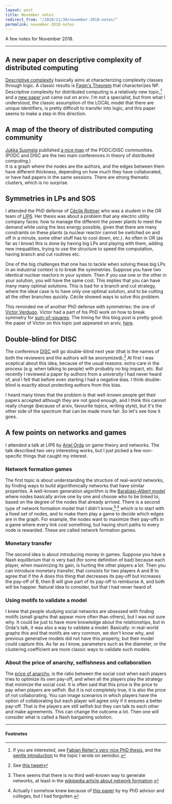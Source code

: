```yaml
---
layout: post
title: November notes
redirect_from: "/2018/11/30/november-2018-notes/"
permalink: november-2018-notes
---
```


A few notes for November 2018.

---

## A new paper on descriptive complexity of distributed computing
[Descriptive complexity](https://en.wikipedia.org/wiki/Descriptive_complexity_theory) 
basically aims at characterizing complexity classes through logic. A classic 
results is [Fagin's Theorem](https://en.wikipedia.org/wiki/Descriptive_complexity_theory)
that characterizes NP. 
Descriptive complexity for distributed computing is a relatively new topic,[^1]
and a [new paper](https://arxiv.org/abs/1811.08197) just came out on arxiv.
I'm not a specialist, but from what I understood, the classic assumption of the
LOCAL model that there are unique identifiers, is pretty difficult to transfer 
into logic, and this paper seems to make a step in this direction.

## A map of the theory of distributed computing community 
[Jukka Suomela](https://users.ics.aalto.fi/suomela/) published
[a nice map](https://plus.google.com/+JukkaSuomela/posts/JgWYFk4XzWW) of the 
PODC/DISC communities. (PODC and DISC are the two main conferences in theory 
of distributed computing.)  
It is a graph where the nodes are the authors, and the edges between them 
have different thickness, 
depending on how much they have collaborated, or have had papers in the same 
sessions. There are strong thematic clusters, which is no surprise.

## Symmetries in LPs and SOS
I attended the PhD defense of 
[Cécile Rottner](https://www.lip6.fr/actualite/personnes-fiche.php?ident=D1634)
who was a student in the OR team of [LIP6](https://www.lip6.fr/?LANG=en). 
Her thesis was about a problem that
any electric utility company faces: how to manage the different the power plants
to meet the demand while using the less energy possible, given that there are 
many constraints on these plants (a nuclear reactor cannot be switched on and 
off in a minute, some other stuff has to cool down, etc.). As often in OR (as far as
I know) this is done by having big LPs and playing with them, adding new 
inequalities, trying to use the structure to speed the computation, having 
branch and cut routines etc. 

One of the big challenges that one has to tackle when solving these big LPs 
in an industrial context is to break the symmetries.
Suppose you have two identical 
nuclear reactors in your system. Then if you use one or the other in your solution, 
you will have the same cost. This implies that you can have many many optimal 
solutions. This is bad for a branch and cut 
strategy, where the ideal case is to have only one optimal solution, and to be 
cutting all the other branches quickly. Cécile showed ways to solve this problem.

This reminded me of another PhD defense with symmetries: the one of 
[Victor Verdugo](https://sites.google.com/view/vverdugo/). Victor had a part of 
his PhD work on how to break symmetry for 
[sum-of-squares](https://en.wikipedia.org/wiki/Sum-of-squares_optimization). The
timing for this blog post is pretty good: the paper of Victor on this topic 
just appeared on arxiv, 
[here](https://arxiv.org/abs/1811.08539).

## Double-blind for DISC
The conference [DISC](http://www.disc-conference.org/wp/) will go 
double-blind next year (that is the names of both the reviewers and the authors will
be anonymized).[^2] At first I was sceptical about this idea, 
because of the usual reasons: extra-care in the process (e.g. when talking to 
people) with probably no big impact, etc. But recently I reviewed a paper by 
authors from a university I had never heard of, and I felt that before even 
starting I had a negative bias. I think double-blind is exactly about 
protecting authors from this bias. 

I heard many times that the 
problem is that well-known people get their papers accepted although 
they are not good enough, and I think this cannot really change (because 
of arxiv, favourite topics, writing style), but it's the other side of the 
spectrum that can be made more fair. So let's see how it goes.

## A few points on networks and games
I attended a talk at LIP6 by 
[Ariel Orda](http://webee.technion.ac.il/Sites/People/ArielOrda/) on game theory 
and networks. The talk described two very interesting works, but 
I just picked a few non-specific things that caught my interest. 

### Network formation games
The first topic is about understanding the structure of real-world networks, by 
finding ways to build algorithmically networks that have similar properties. 
A well-known generation algorithm is the 
[Barabási–Albert model](https://en.wikipedia.org/wiki/Barab%C3%A1si%E2%80%93Albert_model) 
where nodes basically arrive one by one and choose who to be linked to, 
based on the degree of the nodes that already arrived. There is a second 
type of network formation model that I didn't know,[^3]<sup>,</sup>[^4] which is to start 
with a fixed set of nodes, and to make them play a game to decide 
which edges are in the graph. 
For example, the nodes want to maximize their pay-offs in a game where every 
link cost something, but having short paths to every node is rewarded. 
These are called network formation games.  

### Monetary transfer
The second idea is about introducing money in games.
Suppose you have a Nash equilibrium 
that is very bad (for some definition of bad) because each player, when 
maximizing its gain, is hurting the other players a lot. Then you can introduce
monetary transfer, that consists for two players A and B to agree that if the 
A does this thing that decreases its pay-off but increases the pay-off 
of B, then B will give part of its 
pay-off to reimburse A, and both will be happier. Natural idea to 
consider, but that I had never heard of.

### Using motifs to validate a model
I knew that people studying social 
networks are obsessed with finding motifs (small graphs that appear more 
often than others), but I was not sure why. It could be just to have 
more knowledge about the relationships, but in Orda's talk, it was 
also a way to validate a model. Basically: in real-world graphs this and that 
motifs are very common, we don't know why, and previous generative 
models did not have this property, but their model could capture this. 
As far as I know, parameters such as the diameter, or the clustering 
coefficient are more classic ways to validate such models.

### About the price of anarchy, selfishness and collaboration
The [price of anarchy](https://en.wikipedia.org/wiki/Price_of_anarchy), 
is the ratio between the social cost when each players tries to optimize 
its own pay-off, and when all the players play the strategy that minimize 
the social cost. It is often said that this price is the price to pay 
when players are selfish. But it is not completely true, it is also the 
price of not collaborating. You can image scenarios in which players have
the option of collaborating but each player will agree only if it ensures 
 a better pay-off. That is the players are still selfish but 
they can talk to each other and make agreements. 
This can change the outcome a lot. Then one 
will consider what is called a Nash bargaining solution.

---

#### Footnotes 
[^1]: If you are interested, see [Fabian Reiter's very nice PhD thesis](https://arxiv.org/abs/1805.06238), and the [gentle introduction](https://semidoc.github.io/reiter-dga) to the topic I wrote on semidoc.
[^2]: See [this tweet](https://twitter.com/JukkaSuomela/status/1065259077738082304)
[^3]: There seems that there is no third well-known way to generate networks, at least in the [wikipedia article about network formation](https://en.wikipedia.org/wiki/Network_formation).
[^4]: Actually I somehow knew because of [this paper](https://dl.acm.org/citation.cfm?doid=3178876.3186122) by my PhD advisor and colleges, but I had forgotten.

